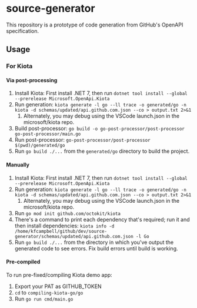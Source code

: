# source-generator

This repository is a prototype of code generation from GitHub's OpenAPI specification.

## Usage

### For Kiota

#### Via post-processing

1. Install Kiota: First install .NET 7, then run `dotnet tool install --global --prerelease Microsoft.OpenApi.Kiota`
1. Run generation: `kiota generate -l go --ll trace -o generated/go -n kiota -d schemas/updated/api.github.com.json --co > output.txt 2>&1`
	1. Alternately, you may debug using the VSCode launch.json in the microsoft/kiota repo.
1. Build post-processor: `go build -o go-post-processor/post-processor go-post-processor/main.go`
1. Run post-processor: `go-post-processor/post-processor $(pwd)/generated/go`
1. Run `go build ./...` from the `generated/go` directory to build the project.
<!-- TODO(kfcampbell): create main.go file and run it -->

#### Manually

1. Install Kiota: First install .NET 7, then run `dotnet tool install --global --prerelease Microsoft.OpenApi.Kiota`
1. Run generation: `kiota generate -l go --ll trace -o generated/go -n kiota -d schemas/updated/api.github.com.json --co > output.txt 2>&1`
	1. Alternately, you may debug using the VSCode launch.json in the microsoft/kiota repo.
1. Run `go mod init github.com/octokit/kiota`
1. There's a command to print each dependency that's required; run it and then install dependencies: `kiota info -d /home/kfcampbell/github/dev/source-generator/schemas/updated/api.github.com.json -l Go`
1. Run `go build ./...` from the directory in which you've output the generated code to see errors. Fix build errors until build is working.

#### Pre-compiled

To run pre-fixed/compiling Kiota demo app:
1. Export your PAT as GITHUB_TOKEN
1. `cd` to `compiling-kiota-go/go`
1. Run `go run cmd/main.go`
